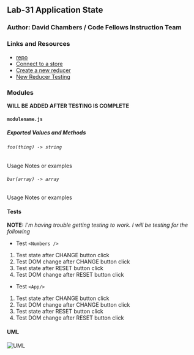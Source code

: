 ## Lab-31 Application State

### Author: David Chambers / Code Fellows Instruction Team

### Links and Resources
* [repo](https://github.com/dlchambersjr/lab-31)
* [Connect to a store](https://codesandbox.io/s/n05pmvq11m)
* [Create a new reducer](https://codesandbox.io/s/m59jx9lo9y)
* [New Reducer Testing](https://codesandbox.io/s/m59jx9lo9y?previewwindow=tests)

### Modules
**WILL BE ADDED AFTER TESTING IS COMPLETE**
#### `modulename.js`
##### Exported Values and Methods

###### `foo(thing) -> string`
Usage Notes or examples

###### `bar(array) -> array`
Usage Notes or examples

#### Tests
**NOTE:** *I'm having trouble getting testing to work.  I will be testing for the following*
* Test `<Numbers />` 
 1. Test state after CHANGE button click
 2. Test DOM change after CHANGE button click
 3. Test state after RESET button click
 4. Test DOM change after RESET button click

* Test `<App/>` 
 1. Test state after CHANGE button click
 2. Test DOM change after CHANGE button click
 3. Test state after RESET button click
 4. Test DOM change after RESET button click

#### UML
![UML]()
